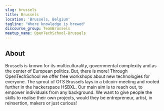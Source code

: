 ```yaml
---
slug: brussels
title: Brussels
location: 'Brussels, Belgium'
tagline: 'Where knowledge is brewed'
discourse_group: TeamBrussels
meetup_name: OpenTechSchool-Brussels
---
```


## About

Brussels is known for its multiculturality, governmental complexity and as the center of European politics.
But, there is more! Through OpenTechSchool we offer free workshops about new technologies for everyone.
The sprout of OTS Brussels lays in a bitcoin-meeting and rooted further in the hackerspace HSBXL.
Our main aim is to reach out, to empower individuals from any background.
We want to give people the skills to realise their own projects, would they be entrepreneur, artist,
in reinsertion, makers or just curious!
